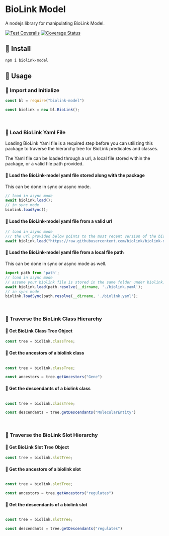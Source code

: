 # BioLink Model

A nodejs library for manipulating BioLink Model.

[![Test Coveralls](https://github.com/kevinxin90/biolink-model.js/actions/workflows/coverage.yml/badge.svg)](https://github.com/kevinxin90/biolink-model.js/actions/workflows/coverage.yml)
[![Coverage Status](https://coveralls.io/repos/github/kevinxin90/biolink-model.js/badge.svg?branch=main)](https://coveralls.io/github/kevinxin90/biolink-model.js?branch=main)

## 💾 Install

```bash
npm i biolink-model
```

## 📐 Usage

### 📢 Import and Initialize

```javascript
const bl = require("biolink-model")

const biolink = new bl.BioLink();

```

<br>

### 📢 Load BioLink Yaml File

Loading BioLink Yaml file is a required step before you can utilizing this package to traverse the hierarchy tree for BioLink predicates and classes.

The Yaml file can be loaded through a url, a local file stored within the package, or a valid file path provided.

#### 🔎 Load the BioLink-model yaml file stored along with the package

This can be done in sync or async mode.

```javascript
// load in async mode
await biolink.load();
// in sync mode
biolink.loadSync();
```

#### 🔎 Load the BioLink-model yaml file from a valid url

```javascript
// load in async mode
/// the url provided below points to the most recent version of the biolink model.
await biolink.load("https://raw.githubusercontent.com/biolink/biolink-model/master/biolink-model.yaml");
```

#### 🔎 Load the BioLink-model yaml file from a local file path

This can be done in sync or async mode as well.

```javascript
import path from 'path';
// load in async mode
// assume your biolink file is stored in the same folder under biolink.yaml
await biolink.load(path.resolve(__dirname, './biolink.yaml');
// in sync mode
biolink.loadSync(path.resolve(__dirname, './biolink.yaml');
```

<br>

### 📢 Traverse the BioLink Class Hierarchy

#### 🔎 Get BioLink Class Tree Object

```javascript
const tree = biolink.classTree;
```

#### 🔎 Get the ancestors of a biolink class

```javascript

const tree = biolink.classTree;

const ancestors = tree.getAncestors("Gene")
```

#### 🔎 Get the descendants of a biolink class

```javascript

const tree = biolink.classTree;

const descendants = tree.getDescendants("MolecularEntity")
```

<br>

### 📢 Traverse the BioLink Slot Hierarchy

#### 🔎 Get BioLink Slot Tree Object

```javascript
const tree = biolink.slotTree;
```

#### 🔎 Get the ancestors of a biolink slot

```javascript

const tree = biolink.slotTree;

const ancestors = tree.getAncestors("regulates")
```

#### 🔎 Get the descendants of a biolink slot

```javascript

const tree = biolink.slotTree;

const descendants = tree.getDescendants("regulates")
```
